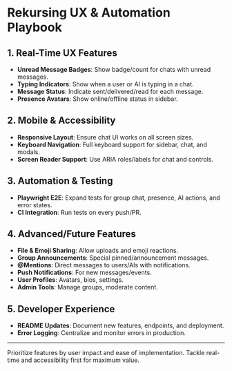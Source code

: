 # Rekursing UX & Automation Playbook

## 1. Real-Time UX Features
- **Unread Message Badges**: Show badge/count for chats with unread messages.
- **Typing Indicators**: Show when a user or AI is typing in a chat.
- **Message Status**: Indicate sent/delivered/read for each message.
- **Presence Avatars**: Show online/offline status in sidebar.

## 2. Mobile & Accessibility
- **Responsive Layout**: Ensure chat UI works on all screen sizes.
- **Keyboard Navigation**: Full keyboard support for sidebar, chat, and modals.
- **Screen Reader Support**: Use ARIA roles/labels for chat and controls.

## 3. Automation & Testing
- **Playwright E2E**: Expand tests for group chat, presence, AI actions, and error states.
- **CI Integration**: Run tests on every push/PR.

## 4. Advanced/Future Features
- **File & Emoji Sharing**: Allow uploads and emoji reactions.
- **Group Announcements**: Special pinned/announcement messages.
- **@Mentions**: Direct messages to users/AIs with notifications.
- **Push Notifications**: For new messages/events.
- **User Profiles**: Avatars, bios, settings.
- **Admin Tools**: Manage groups, moderate content.

## 5. Developer Experience
- **README Updates**: Document new features, endpoints, and deployment.
- **Error Logging**: Centralize and monitor errors in production.

---
Prioritize features by user impact and ease of implementation. Tackle real-time and accessibility first for maximum value. 